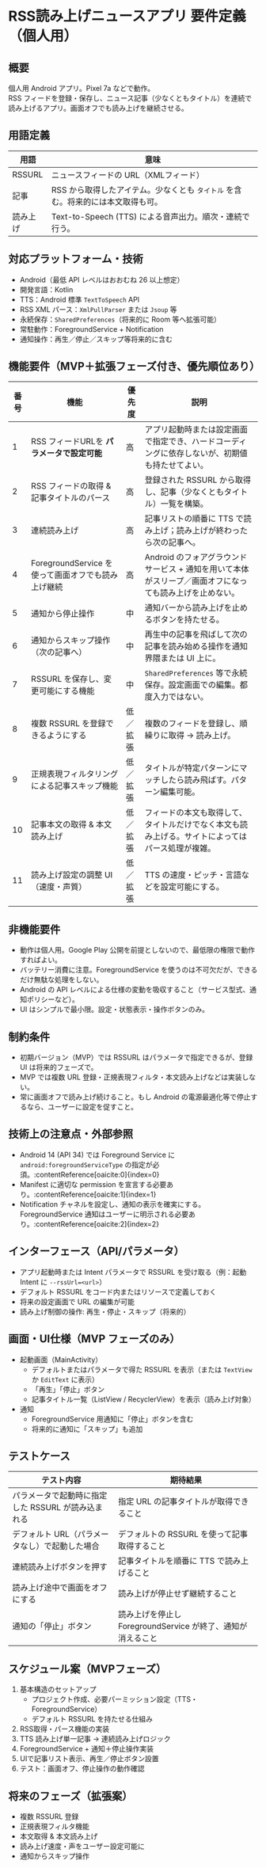 # RSS読み上げニュースアプリ 要件定義（個人用）

## 概要
個人用 Android アプリ。Pixel 7a などで動作。  
RSS フィードを登録・保存し、ニュース記事（少なくともタイトル）を連続で読み上げるアプリ。画面オフでも読み上げを継続させる。

## 用語定義
| 用語 | 意味 |
|---|---|
| RSSURL | ニュースフィードの URL（XMLフィード） |
| 記事 | RSS から取得したアイテム。少なくとも `タイトル` を含む。将来的には本文取得も可。 |
| 読み上げ | Text-to-Speech (TTS) による音声出力。順次・連続で行う。 |

## 対応プラットフォーム・技術
- Android（最低 API レベルはおおむね 26 以上想定）  
- 開発言語：Kotlin  
- TTS：Android 標準 `TextToSpeech` API  
- RSS XML パース：`XmlPullParser` または `Jsoup` 等  
- 永続保存：`SharedPreferences`（将来的に Room 等へ拡張可能）  
- 常駐動作：ForegroundService + Notification  
- 通知操作：再生／停止／スキップ等将来的に含む

## 機能要件（MVP＋拡張フェーズ付き、優先順位あり）

| 番号 | 機能 | 優先度 | 説明 |
|---|---|---|---|
| 1 | RSS フィードURLを **パラメータで設定可能** | 高 | アプリ起動時または設定画面で指定でき、ハードコーディングに依存しないが、初期値も持たせてよい。 |
| 2 | RSS フィードの取得 & 記事タイトルのパース | 高 | 登録された RSSURL から取得し、記事（少なくともタイトル）一覧を構築。 |
| 3 | 連続読み上げ | 高 | 記事リストの順番に TTS で読み上げ；読み上げが終わったら次の記事へ。 |
| 4 | ForegroundService を使って画面オフでも読み上げ継続 | 高 | Android のフォアグラウンドサービス + 通知を用いて本体がスリープ／画面オフになっても読み上げを止めない。 |
| 5 | 通知から停止操作 | 中 | 通知バーから読み上げを止めるボタンを持たせる。 |
| 6 | 通知からスキップ操作（次の記事へ） | 中 | 再生中の記事を飛ばして次の記事を読み始める操作を通知界隈または UI 上に。 |
| 7 | RSSURL を保存し、変更可能にする機能 | 中 | `SharedPreferences` 等で永続保存。設定画面での編集。都度入力ではない。 |
| 8 | 複数 RSSURL を登録できるようにする | 低／拡張 | 複数のフィードを登録し、順繰りに取得 → 読み上げ。 |
| 9 | 正規表現フィルタリングによる記事スキップ機能 | 低／拡張 | タイトルが特定パターンにマッチしたら読み飛ばす。パターン編集可能。 |
| 10 | 記事本文の取得 & 本文読み上げ | 低／拡張 | フィードの本文も取得して、タイトルだけでなく本文も読み上げる。サイトによってはパース処理が複雑。 |
| 11 | 読み上げ設定の調整 UI（速度・声質） | 低／拡張 | TTS の速度・ピッチ・言語などを設定可能にする。 |

## 非機能要件

- 動作は個人用。Google Play 公開を前提としないので、最低限の権限で動作すればよい。  
- バッテリー消費に注意。ForegroundService を使うのは不可欠だが、できるだけ無駄な処理をしない。  
- Android の API レベルによる仕様の変動を吸収すること（サービス型式、通知ポリシーなど）。  
- UI はシンプルで最小限。設定・状態表示・操作ボタンのみ。  

## 制約条件

- 初期バージョン（MVP）では RSSURL はパラメータで指定できるが、登録 UI は将来的フェーズで。  
- MVP では複数 URL 登録・正規表現フィルタ・本文読み上げなどは実装しない。  
- 常に画面オフで読み上げ続けること。もし Android の電源最適化等で停止するなら、ユーザーに設定を促すこと。

## 技術上の注意点・外部参照

- Android 14 (API 34) では Foreground Service に `android:foregroundServiceType` の指定が必須。:contentReference[oaicite:0]{index=0}  
- Manifest に適切な permission を宣言する必要あり。:contentReference[oaicite:1]{index=1}  
- Notification チャネルを設定し、通知の表示を確実にする。ForegroundService 通知はユーザーに明示される必要あり。:contentReference[oaicite:2]{index=2}  

## インターフェース（API/パラメータ）

- アプリ起動時または Intent パラメータで RSSURL を受け取る（例：起動 Intent に `--rssUrl=<url>`）  
- デフォルト RSSURL をコード内またはリソースで定義しておく  
- 将来の設定画面で URL の編集が可能  
- 読み上げ制御の操作: 再生・停止・スキップ（将来的）  

## 画面・UI仕様（MVP フェーズのみ）

- 起動画面（MainActivity）  
  - デフォルトまたはパラメータで得た RSSURL を表示（または `TextView` か `EditText` に表示）  
  - 「再生」「停止」ボタン  
  - 記事タイトル一覧（ListView / RecyclerView）を表示（読み上げ対象）  
- 通知  
  - ForegroundService 用通知に「停止」ボタンを含む  
  - 将来的に通知に「スキップ」も追加  

## テストケース

| テスト内容 | 期待結果 |
|---|---|
| パラメータで起動時に指定した RSSURL が読み込まれる | 指定 URL の記事タイトルが取得できること |
| デフォルト URL（パラメータなし）で起動した場合 | デフォルトの RSSURL を使って記事取得すること |
| 連続読み上げボタンを押す | 記事タイトルを順番に TTS で読み上げること |
| 読み上げ途中で画面をオフにする | 読み上げが停止せず継続すること |
| 通知の「停止」ボタン | 読み上げを停止し ForegroundService が終了、通知が消えること |

## スケジュール案（MVPフェーズ）

1. 基本構造のセットアップ  
   - プロジェクト作成、必要パーミッション設定（TTS・ForegroundService）  
   - デフォルト RSSURL を持たせる仕組み  
2. RSS取得・パース機能の実装  
3. TTS 読み上げ単一記事 → 連続読み上げロジック  
4. ForegroundService + 通知＋停止操作実装  
5. UIで記事リスト表示、再生／停止ボタン設置  
6. テスト：画面オフ、停止操作の動作確認  

## 将来のフェーズ（拡張案）

- 複数 RSSURL 登録  
- 正規表現フィルタ機能  
- 本文取得 & 本文読み上げ  
- 読み上げ速度・声をユーザー設定可能に  
- 通知からスキップ操作  

